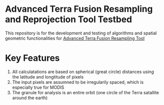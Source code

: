 # Advanced Terra Fusion Resampling and Reprojection Tool Testbed
This repository is for the development and testing of algorithms and spatial geometric functionalities for [Advanced Terra Fusion Resampling Tool](https://github.com/TerraFusion/advancedFusion)

# Key Features
1. All calculatations are based on spherical (great circle) distances using the latitude and longtitude of pixels
2. The input pixels are assumned to be irregularily spaced, which is especially true for MODIS
3. The granule for analysis is an entire orbit (one circle of the Terra satallite around the earth)

